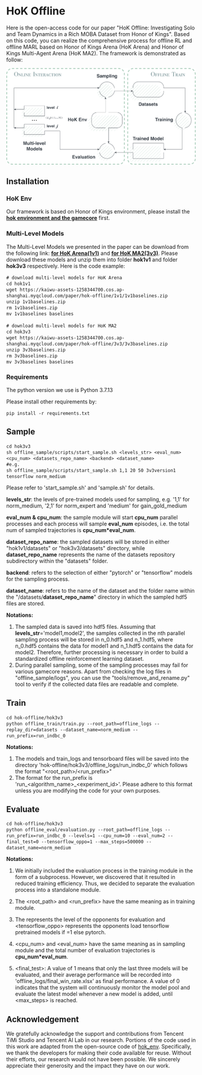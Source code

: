 # **HoK Offline**

Here is the open-access code for our paper "HoK Offline: Investigating Solo and Team Dynamics in a Rich MOBA Dataset from Honor of Kings". Based on this code, you can realize the comprehensive process for offline RL and offline MARL based on Honor of Kings Arena (HoK Arena) and Honor of Kings Multi-Agent Arena (HoK MA2). The framework is demonstrated as follow:

<div style="text-align:center">
    <img src="./figure/framework.png" alt='framework' width='600px' >
</div>

## **Installation**

### **HoK Env**
Our framework is based on Honor of Kings environment, please install the [**hok environment and the gamecore**](https://github.com/tencent-ailab/hok_env) first.

### **Multi-Level Models**
The Multi-Level Models we presented in the paper can be download from the following link: [**for HoK Arena(1v1)**](https://kaiwu-assets-1258344700.cos.ap-shanghai.myqcloud.com/paper/hok-offline/1v1/1v1baselines.zip) and [**for HoK MA2(3v3)**](https://kaiwu-assets-1258344700.cos.ap-shanghai.myqcloud.com/paper/hok-offline/3v3/3v3baselines.zip). Please download these models and unzip them into folder **hok1v1** and folder **hok3v3** respectively. Here is the code example:

    # download multi-level models for HoK Arena
    cd hok1v1
    wget https://kaiwu-assets-1258344700.cos.ap-shanghai.myqcloud.com/paper/hok-offline/1v1/1v1baselines.zip
    unzip 1v1baselines.zip
    rm 1v1baselines.zip
    mv 1v1baselines baselines

    # download multi-level models for HoK MA2
    cd hok3v3
    wget https://kaiwu-assets-1258344700.cos.ap-shanghai.myqcloud.com/paper/hok-offline/3v3/3v3baselines.zip
    unzip 3v3baselines.zip
    rm 3v3baselines.zip
    mv 3v3baselines baselines

### **Requirements**
The python version we use is Python 3.7.13

Please install other requirements by:

    pip install -r requirements.txt

## **Sample**

    cd hok3v3
    sh offline_sample/scripts/start_sample.sh <levels_str> <eval_num> <cpu_num> <datasets_repo_name> <backend> <dataset_name>
    #e.g.
    sh offline_sample/scripts/start_sample.sh 1,1 20 50 3v3version1 tensorflow norm_medium

Please refer to 'start_sample.sh' and 'sample.sh' for details.

**levels_str**: the levels of pre-trained models used for sampling, e.g. '1,1' for norm_medium, '2,1' for norm_expert and 'medium' for gain_gold_medium

**eval_num & cpu_num**: the sample module will start **cpu_num** parallel processes and each process will sample **eval_num** episodes, i.e. the total num of sampled trajectories is **cpu_num*eval_num**.

**dataset_repo_name**: the sampled datasets will be stored in either "hok1v1/datasets" or "hok3v3/datasets" directory, while **dataset_repo_name**  represents the name of the datasets repository subdirectory within the "datasets" folder.

**backend**: refers to the selection of either "pytorch" or "tensorflow" models for the sampling process.

**dataset_name**: refers to the name of the dataset and the folder name within the "/datasets/**dataset_repo_name**" directory in which the sampled hdf5 files are stored.

**Notations:**

1. The sampled data is saved into hdf5 files. Assuming that **levels_str**='model1,model2', the samples collected in the nth parallel sampling process will be stored in n_0.hdf5 and n_1.hdf5, where n_0.hdf5 contains the data for model1 and n_1.hdf5 contains the data for model2. Therefore, further processing is necessary in order to build a standardized offline reinforcement learning dataset.
2. During parallel sampling, some of the sampling processes may fail for various gamecore reasons. Apart from checking the log files in "offline_sample/logs", you can use the "tools/remove_and_rename.py" tool to verify if the collected data files are readable and complete.

## **Train**
    cd hok-offline/hok3v3
    python offline_train/train.py --root_path=offline_logs --replay_dir=datasets --dataset_name=norm_medium --run_prefix=run_indbc_0 

**Notations:**

1. The models and train_logs and tensorboard files will be saved into the directory 'hok-offline/hok3v3/offline_logs/run_indbc_0' which follows the format "<root_path>/<run_prefix>"
2. The format for the run_prefix is 'run_<algorithm_name>_<experiment_id>'. Please adhere to this format unless you are modifying the code for your own purposes.


## **Evaluate**

    cd hok-offline/hok3v3
    python offline_eval/evaluation.py --root_path=offline_logs --run_prefix=run_indbc_0 --levels=1 --cpu_num=10 --eval_num=2 --final_test=0 --tensorflow_oppo=1 --max_steps=500000 --dataset_name=norm_medium

**Notations:**
1. We initially included the evaluation process in the training module in the form of a subprocess. However, we discovered that it resulted in reduced training efficiency. Thus, we decided to separate the evaluation process into a standalone module.

2. The <root_path> and <run_prefix> have the same meaning as in training module. 

3. The <levels> represents the level of the opponents for evaluation and <tensorflow_oppo> represents the opponents load tensorflow pretrained models if =1 else pytorch.

4. <cpu_num> and <eval_num> have the same meaning as in sampling module and the total number of evaluation trajectories is **cpu_num*eval_num**.

5. <final_test>: A value of 1 means that only the last three models will be evaluated, and their average performance will be recorded into 'offline_logs/final_win_rate.xlsx' as final performance. A value of 0 indicates that the system will continuously monitor the model pool and evaluate the latest model whenever a new model is added, until <max_steps> is reached.

## **Acknowledgement**

We gratefully acknowledge the support and contributions from Tencent TiMi Studio and Tencent AI Lab in our research. Portions of the code used in this work are adapted from the open-source code of [hok_env](https://github.com/tencent-ailab/hok_env). Specifically, we thank the developers  for making their code available for reuse. Without their efforts, our research would not have been possible. We sincerely appreciate their generosity and the impact they have on our work.
